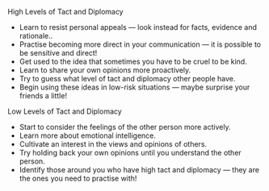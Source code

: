 High Levels of Tact and Diplomacy
- Learn to resist personal appeals — look instead for facts, evidence and rationale..
- Practise becoming more direct in your communication — it is possible to be sensitive and direct!
- Get used to the idea that sometimes you have to be cruel to be kind.
- Learn to share your own opinions more proactively.
- Try to guess what level of tact and diplomacy other people have.
- Begin using these ideas in low-risk situations — maybe surprise your friends a little!

Low Levels of Tact and Diplomacy
- Start to consider the feelings of the other person more actively.
- Learn more about emotional intelligence.
- Cultivate an interest in the views and opinions of others.
- Try holding back your own opinions until you understand the other person.
- Identify those around you who have high tact and diplomacy — they are the ones you need to practise with!
